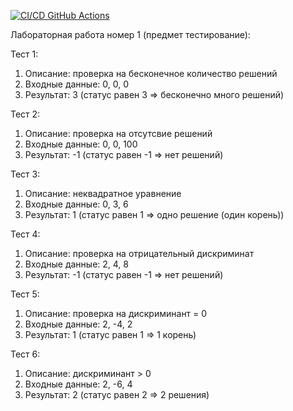 [![CI/CD GitHub Actions](https://github.com/MurDmitry/Laba1_test/actions/workflows/test_action.yml/badge.svg)](https://github.com/MurDmitry/Laba1_test/actions/workflows/test_action.yml)

Лабораторная работа номер 1 (предмет тестирование):

Тест 1:
   1. Описание: проверка на бесконечное количество решений
   2. Входные данные: 0, 0, 0
   3. Результат: 3 (статус равен 3 => бесконечно много решений)

Тест 2:
   1. Описание: проверка на отсутсвие решений
   2. Входные данные: 0, 0, 100
   3. Результат: -1 (статус равен -1 => нет решений)

Тест 3:
   1. Описание: неквадратное уравнение
   2. Входные данные: 0, 3, 6
   3. Результат: 1 (статус равен 1 => одно решение (один корень))

Тест 4:
   1. Описание: проверка на отрицательный дискриминат
   2. Входные данные: 2, 4, 8
   3. Результат: -1 (статус равен -1 => нет решений)

Тест 5:
   1. Описание: проверка на дискриминант = 0
   2. Входные данные: 2, -4, 2
   3. Результат: 1 (статус равен 1 => 1 корень)

Тест 6:
   1. Описание: дискриминант > 0
   2. Входные данные: 2, -6, 4
   3. Результат: 2 (статус равен 2 => 2 решения)

